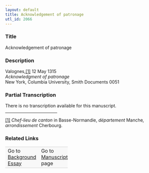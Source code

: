 ```yaml
---  
layout: default  
title: Acknowledgement of patronage  
utl_id: 2066
---
```


### Title

Acknowledgement of patronage


### Description

<p>Valognes,<a href="#_ftn1" name="_ftnref1" title="" id="_ftnref1">[1]</a> 12 May 1315<br /><em>Acknowledgment of patronage</em><br />
New York, Columbia University, Smith Documents 0051</p>



### Partial Transcription

<p>There is no transcription available for this manuscript.</p>
<div>
<hr align="left" size="1" width="33%" /><div id="ftn1"><a href="#_ftnref1" name="_ftn1" title="" id="_ftn1">[1]</a> <em>Chef-lieu de canton</em> in Basse-Normandie, <em>département</em> Manche<em>, arrondissement</em> Cherbourg.</div>
</div>



### Related Links

<table border="0.5" cellpadding="1" cellspacing="1" style="width: 200px; background-color:#F8F8F8;">
    <tbody style="border-color:#ccc">
        <tr style="border-color:#ccc">
            <td>Go to <a href="https://french.newberry.t-pen.org/essay/2066" target="_blank">Background Essay</a></td>
            <td>Go to <a href="https://french.newberry.t-pen.org/www/record.html?id=2066" target="_blank">Manuscript</a> page</td>
        </tr>
    </tbody>
</table>
